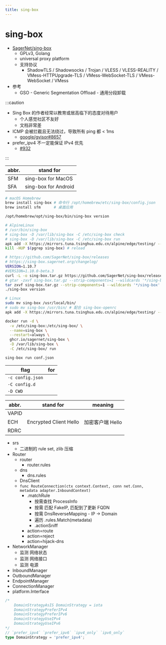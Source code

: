 ```yaml
---
title: sing-box
---
```


# sing-box

- [SagerNet/sing-box](https://github.com/SagerNet/sing-box)
  - GPLv3, Golang
  - universal proxy platform
  - 支持协议
    - ShadowTLS / Shadowsocks / Trojan / VLESS / VLESS-REALITY / VMess-HTTPUpgrade-TLS / VMess-WebSocket-TLS / VMess-WebSocket / VMess
- 参考
  - GSO - Generic Segmentation Offload - 通用分段卸载

:::caution

- Sing Box 的作者经常以教育或居高临下的态度对待用户
  - 个人感觉社区不友好
  - 文档非常差
- ICMP 会被拦截且无法绕过，导致所有 ping 都 < 1ms
  - [google/gvisor#8657](https://github.com/google/gvisor/issues/8657)
- prefer_ipv4 不一定能保证 IPv4 优先
  - [#932](https://github.com/SagerNet/sing-box/issues/932#issuecomment-1738723839)

:::

| abbr. | stand for            |
| ----- | -------------------- |
| SFM   | sing-box for MacOS   |
| SFA   | sing-box for Android |

```bash
# macOS Homebrew
brew install sing-box # 命令行 /opt/homebrew/etc/sing-box/config.json
brew install sfm      # 桌面应用

/opt/homebrew/opt/sing-box/bin/sing-box version

# AlpineLinux
# /usr/bin/sing-box
# sing-box -D /var/lib/sing-box -C /etc/sing-box check
# sing-box -D /var/lib/sing-box -C /etc/sing-box run
apk add -X https://mirrors.tuna.tsinghua.edu.cn/alpine/edge/testing/ --no-cache sing-box
kill -HUP $(pgrep sing-box) # reload

# https://github.com/SagerNet/sing-box/releases
# https://sing-box.sagernet.org/changelog/
VERSION=1.10.7
#VERSION=1.10.0-beta.3
curl -L -o sing-box.tar.gz https://github.com/SagerNet/sing-box/releases/download/v${VERSION}/sing-box-${VERSION}-$(uname -s | tr '[:upper:]' '[:lower:]')-$(uname -m | sed 's/x86_64/amd64/').tar.gz
# gtar -zxvf sing-box.tar.gz --strip-components=1 --wildcards '*/sing-box'
tar zxvf sing-box.tar.gz --strip-components=1 --wildcards '*/sing-box'
./sing-box version

# Linux
sudo mv sing-box /usr/local/bin/
# sudo mv sing-box /usr/bin/ # 配合 sing-box-openrc
apk add -X https://mirrors.tuna.tsinghua.edu.cn/alpine/edge/testing/ --no-cache sing-box

docker run -d \
  -v /etc/sing-box:/etc/sing-box/ \
  --name=sing-box \
  --restart=always \
  ghcr.io/sagernet/sing-box \
  -D /var/lib/sing-box \
  -C /etc/sing-box/ run

sing-box run conf.json
```

| flag             | for |
| ---------------- | --- |
| `-c config.json` |
| `-C config.d`    |
| `-D CWD`         |

| abbr. | stand for              | meaning          |
| ----- | ---------------------- | ---------------- |
| VAPID |                        |                  |
| ECH   | Encrypted Client Hello | 加密客户端 Hello |
| RDRC  |

- srs
  - 二进制的 rule set, zlib 压缩
- Router
  - router
    - router.rules
  - dns
    - dns.rules
  - DnsClient
  - `func RouteConnection(ctx context.Context, conn net.Conn, metadata adapter.InboundContext)`
    - .matchRule
      - 按需查找 ProcessInfo
      - 按需 匹配 FakeIP, 匹配到了更新 FQDN
      - 按需 DnsReverseMapping - IP -> Domain
      - 遍历 .rules.Match(metadata)
      - .actionSniff
    - action=route
    - action=reject
    - action=hijack-dns
- NetworkManager
  - 监测 网络状态
  - 监测 网络接口
  - 监测 电源
- InboundManager
- OutboundManager
- EndpointManager
- ConnectionManager
- platform.Interface

```ts
/*
	DomainStrategyAsIS DomainStrategy = iota
	DomainStrategyPreferIPv4
	DomainStrategyPreferIPv6
	DomainStrategyUseIPv4
	DomainStrategyUseIPv6
*/
// `prefer_ipv4` `prefer_ipv6` `ipv4_only` `ipv6_only`
type DomainStrategy = 'prefer_ipv4';
```
